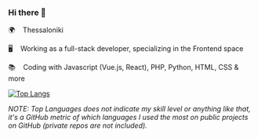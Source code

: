 ### Hi there 👋
 
🌍 &nbsp;&nbsp; Thessaloniki          

🖥️ &nbsp;&nbsp; Working as a full-stack developer, specializing in the Frontend space 
  
📚 &nbsp;&nbsp; Coding with Javascript (Vue.js, React), PHP, Python, HTML, CSS & more 

[![Top Langs](https://github-readme-stats.vercel.app/api/top-langs/?username=siderisng&count_private=true&include_all_commits=true&show_icons=true&theme=bear&layout=compact&langs_count=7)](https://github.com/anuraghazra/github-readme-stats)

_NOTE: Top Languages does not indicate my skill level or anything like that, it's a GitHub metric of which languages I used the most on public projects on GitHub (private repos are not included)._
